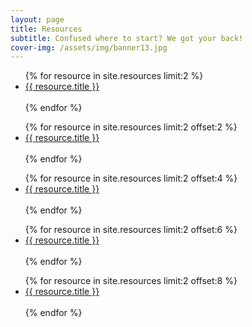 ```yaml
---
layout: page
title: Resources
subtitle: Confused where to start? We got your back!
cover-img: /assets/img/banner13.jpg
---
```

<ul class="pagination blog-pager">
  {% for resource in site.resources limit:2 %}
  <li class="page-item">
    <a class="page-link" href="{{ resource.link }}" data-toggle="tooltip" data-placement="top" >{{ resource.title }}</a>
  </li>
  <br>
  {% endfor %}  
</ul>
<ul class="pagination blog-pager">
  {% for resource in site.resources limit:2 offset:2 %}
  <li class="page-item">
    <a class="page-link" href="{{ resource.link }}" data-toggle="tooltip" data-placement="top" >{{ resource.title }}</a>
  </li>
  <br>
  {% endfor %}  
</ul>
<ul class="pagination blog-pager">
  {% for resource in site.resources limit:2 offset:4 %}
  <li class="page-item">
    <a class="page-link" href="{{ resource.link }}" data-toggle="tooltip" data-placement="top" >{{ resource.title }}</a>
  </li>
  <br>
  {% endfor %}  
</ul>
<ul class="pagination blog-pager">
  {% for resource in site.resources limit:2 offset:6 %}
  <li class="page-item">
    <a class="page-link" href="{{ resource.link }}" data-toggle="tooltip" data-placement="top" >{{ resource.title }}</a>
  </li>
  <br>
  {% endfor %}  
</ul>
<ul class="pagination blog-pager">
  {% for resource in site.resources limit:2 offset:8 %}
  <li class="page-item">
    <a class="page-link" href="{{ resource.link }}" data-toggle="tooltip" data-placement="top" >{{ resource.title }}</a>
  </li>
  <br>
  {% endfor %}  
</ul>
